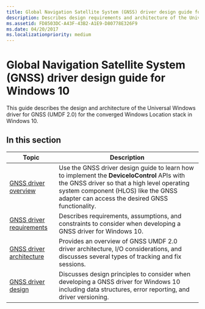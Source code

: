 ```yaml
---
title: Global Navigation Satellite System (GNSS) driver design guide for Windows 10
description: Describes design requirements and architecture of the Universal Windows UMDF 2.0 driver for Global Navigation Satellite System (GNSS) for the converged Windows location stack in Windows 10.
ms.assetid: FD8503DC-A43F-43B2-A1E9-D80778E326F9
ms.date: 04/20/2017
ms.localizationpriority: medium
---
```


# Global Navigation Satellite System (GNSS) driver design guide for Windows 10

This guide describes the design and architecture of the Universal Windows driver for GNSS (UMDF 2.0) for the converged Windows Location stack in Windows 10.

## In this section

| Topic | Description |
| --- | --- |
| [GNSS driver overview](gnss-driver-overview.md) | Use the GNSS driver design guide to learn how to implement the **DeviceIoControl** APIs with the GNSS driver so that a high level operating system component (HLOS) like the GNSS adapter can access the desired GNSS functionality. |
| [GNSS driver requirements](gnss-driver-requirements.md) | Describes requirements, assumptions, and constraints to consider when developing a GNSS driver for Windows 10. |
| [GNSS driver architecture](gnss-driver-architecture.md) | Provides an overview of GNSS UMDF 2.0 driver architecture, I/O considerations, and discusses several types of tracking and fix sessions. |
| [GNSS driver design](gnss-driver-design.md) | Discusses design principles to consider when developing a GNSS driver for Windows 10 including data structures, error reporting, and driver versioning. |
